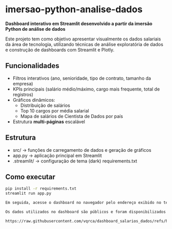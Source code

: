 # imersao-python-analise-dados

**Dashboard interativo em Streamlit desenvolvido a partir da imersão Python de análise de dados**

Este projeto tem como objetivo apresentar visualmente os dados salariais da área de tecnologia, utilizando técnicas de análise exploratória de dados e construção de dashboards com Streamlit e Plotly.


## Funcionalidades

- Filtros interativos (ano, senioridade, tipo de contrato, tamanho da empresa)
- KPIs principais (salário médio/máximo, cargo mais frequente, total de registros)
- Gráficos dinâmicos:
  - Distribuição de salários
  - Top 10 cargos por média salarial
  - Mapa de salários de Cientista de Dados por país
- Estrutura **multi-páginas** escalável


## Estrutura

- src/ → funções de carregamento de dados e geração de gráficos
- app.py → aplicação principal em Streamlit
- .streamlit/ → configuração de tema (dark)
requirements.txt


## Como executar

```bash
pip install -r requirements.txt
streamlit run app.py

Em seguida, acesse o dashboard no navegador pelo endereço exibido no terminal (geralmente http://localhost:8501)

Os dados utilizados no dashboard são públicos e foram disponibilizados na URL abaixo:

https://raw.githubusercontent.com/vqrca/dashboard_salarios_dados/refs/heads/main/dados-imersao-final.csv
